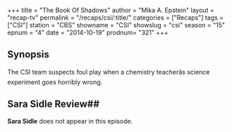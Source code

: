 +++
title = "The Book Of Shadows"
author = "Mika A. Epstein"
layout = "recap-tv"
permalink = "/recaps/csi/:title/"
categories = ["Recaps"]
tags = ["CSI"]
station = "CBS"
showname = "CSI"
showslug = "csi"
season = "15"
epnum = "4"
date = "2014-10-19"
prodnum= "321"
+++

## Synopsis

The CSI team suspects foul play when a chemistry teacherâs science experiment goes horribly wrong.

## Sara Sidle Review## 

**Sara Sidle** does not appear in this episode.

